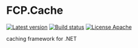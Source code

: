 # FCP.Cache
[![Latest version](https://img.shields.io/nuget/v/FCP.Cache.svg)](https://www.nuget.org/packages/FCP.Cache/)   [![Build status](https://ci.appveyor.com/api/projects/status/wbl309ict12sh1wo?svg=true)](https://ci.appveyor.com/project/wanlitao/fcp-cache)   [![License Apache](https://img.shields.io/badge/license-Apache%202-blue.svg)](http://www.apache.org/licenses/LICENSE-2.0.html)

caching framework for .NET
